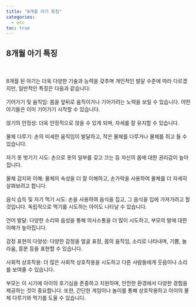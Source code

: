 ```yaml
---
title: "8개월 아기 특징"
categories: 
  - etc
toc: true
---
```

  
## 8개월 아기 특징
  <br/><br/>
8개월 된 아기는 더욱 다양한 기술과 능력을 갖추며 개인적인 발달 수준에 따라 다르겠지만, 일반적인 특징은 다음과 같습니다:
  <br/><br/>
기어가기 및 움직임: 몸을 앞뒤로 움직이거나 기어가려는 노력을 보일 수 있습니다. 어떤 아기들은 이미 기어가기 시작할 수 있습니다.
  <br/><br/>
앉기의 안정성: 더욱 안정적으로 앉을 수 있게 되며, 자세를 잘 유지할 수 있습니다.
  <br/><br/>
물체 다루기: 손의 미세한 움직임이 발달하고, 작은 물체를 다루거나 물체를 쥐고 들 수 있습니다.
  <br/><br/>
자기 옷 벗기기 시도: 손으로 옷의 일부를 갖고 끄는 등 자신의 몸에 대한 권리감이 높아집니다.
  <br/><br/>
물체 감지와 이해: 물체의 속성을 더 잘 이해하고, 손가락을 사용하여 물체를 더 자세히 살펴보려고 합니다.
  <br/><br/>
음식 습득 및 자기 먹기 시도: 손을 사용하여 음식을 집고, 그 음식을 입에 가져가려고 할 것입니다. 독립적으로 먹기를 시도하는 아이도 나타날 수 있습니다.
  <br/><br/>
언어 발달: 다양한 소리와 음성을 통해 의사소통을 더 많이 시도하고, 부모의 말에 대한 이해가 높아집니다.
  <br/><br/>
감정 표현의 다양성: 다양한 감정을 얼굴 표정, 몸의 움직임, 소리로 나타내며, 기쁨, 놀라움, 흥분 등을 표현할 수 있습니다.
  <br/><br/>
사회적 상호작용: 더 많은 사회적 상호작용을 시도하고 다른 사람들에게 웃음이나 소리를 보여줄 수 있습니다.
  <br/><br/>
부모는 이 시기에 아이의 호기심을 존중하고 지원하며, 안전한 환경에서 다양한 경험을 제공하는 것이 중요합니다. 또한, 간단한 게임이나 놀이를 통해 상호작용하고 아이의 물체 다루기와 먹기를 도울 수 있습니다.